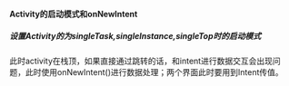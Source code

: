 #### Activity的启动模式和onNewIntent

##### 设置Activity的为singleTask,singleInstance,singleTop时的启动模式

此时activity在栈顶，如果直接通过跳转的话，和intent进行数据交互会出现问题，此时使用onNewIntent()进行数据处理；两个界面此时要用到Intent传值。
